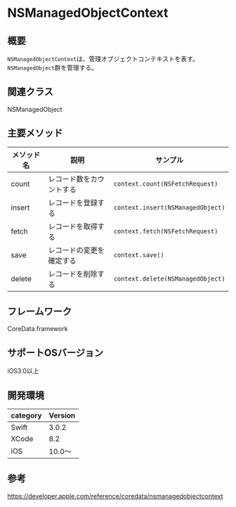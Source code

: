 # NSManagedObjectContext

## 概要
`NSManagedObjectContext`は、管理オブジェクトコンテキストを表す。<br>
`NSManagedObject`群を管理する。


## 関連クラス
NSManagedObject


## 主要メソッド

|メソッド名|説明|サンプル|
|---|---|---|
|count | レコード数をカウントする | `context.count(NSFetchRequest)`|
|insert | レコードを登録する | `context.insert(NSManagedObject)` |
|fetch | レコードを取得する | `context.fetch(NSFetchRequest)`|
|save | レコードの変更を確定する | `context.save()`|
|delete | レコードを削除する | `context.delete(NSManagedObject)`|


## フレームワーク
CoreData.framework

## サポートOSバージョン
iOS3.0以上

## 開発環境
|category | Version| 
|---|---|
| Swift | 3.0.2 |
| XCode | 8.2 |
| iOS | 10.0〜 |

## 参考
https://developer.apple.com/reference/coredata/nsmanagedobjectcontext

